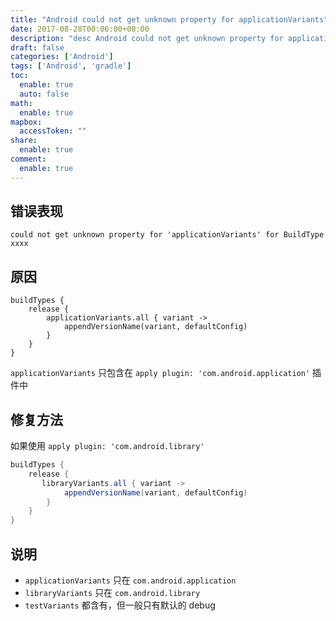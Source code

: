 ```yaml
---
title: "Android could not get unknown property for applicationVariants"
date: 2017-08-28T00:06:00+08:00
description: "desc Android could not get unknown property for applicationVariants"
draft: false
categories: ['Android']
tags: ['Android', 'gradle']
toc:
  enable: true
  auto: false
math:
  enable: true
mapbox:
  accessToken: ""
share:
  enable: true
comment:
  enable: true
---
```


## 错误表现
```
could not get unknown property for 'applicationVariants' for BuildType xxxx
```
## 原因
```
buildTypes {
    release {
        applicationVariants.all { variant ->
            appendVersionName(variant, defaultConfig)
        }
    }
}
```
`applicationVariants` 只包含在 `apply plugin: 'com.android.application'` 插件中
## 修复方法

如果使用 `apply plugin: 'com.android.library'`
```gradle
buildTypes {
    release {
       libraryVariants.all { variant ->
            appendVersionName(variant, defaultConfig)
        }
    }
}
```
## 说明

- `applicationVariants` 只在 `com.android.application`
- `libraryVariants` 只在 `com.android.library`
- `testVariants` 都含有，但一般只有默认的 debug

